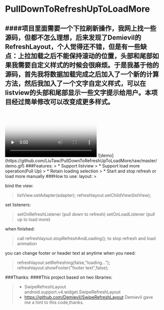 # PullDownToRefreshUpToLoadMore
####项目里面需要一个下拉刷新操作，我网上找一些源码，但都不怎么理想，后来发现了Demievil的RefreshLayout，个人觉得还不错，但是有一些缺点：上拉加载之后不能保持滚动的位置，头部和尾部如果我需要自定义样式的时候会很麻烦。于是我基于他的源码，首先我将数据加载完成之后加入了一个新的计算方法，然后我加入了一个文字自定义样式，可以在listview的头部和尾部显示一些文字提示给用户。本项目经过简单修改可以改变成更多样式。
------
<video id="video" controls="" preload="none" poster="http://media.w3.org/2010/05/sintel/poster.png">
      <source id="mp4" src="https://github.com/LiuTaw/PullDownToRefreshUpToLoadMore/raw/master/demo.mp4" type="video/mp4">
      <p>Your user agent does not support the HTML5 Video element.</p>
    </video>
    ![demo](https://github.com/LiuTaw/PullDownToRefreshUpToLoadMore/raw/master/demo.gif)
###Features:
> * Support listview
> * Support load more operation(Pull Up)
> * Retain loading selection
> * Start and stop refresh or load more manually
###How to use:
layout:
> <com.liutaw.pulldowntorefreshuptoloadmore.RefreshLayout
       android:id="@+id/refreshlayout"
       android:layout_width="match_parent"
       android:layout_height="match_parent">
       <ListView
           android:id="@+id/listview"
           android:layout_width="match_parent"
           android:layout_height="wrap_content">
       </ListView>
   </com.liutaw.pulldowntorefreshuptoloadmore.RefreshLayout>
   
bind the view:
>listView.setAdapter(adapter);
        refreshlayout.setChildView(listView);

set listeners:
>setOnRefreshListener (pull down to refresh)
setOnLoadListener (pull up to load more)

when finished:
>call  refreshlayout.stopRefreshAndLoading(); to stop refresh and load animation

you can change footer or header text at anytime when you need:
>refreshlayout.setRefreshing(false,"loading...");
refreshlayout.showFooter("footer text",false);


###Thanks:
####This project based on two libraries:
> * SwipeRefreshLayout
 android.support.v4.widget.SwipeRefreshLayout
> * https://github.com/Demievil/SwipeRefreshLayout Demievil gave me a hint to this code,thanks.

